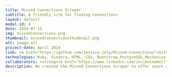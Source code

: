 ```yaml
---
title: Missed Connections Scraper
subtitle: A friendly site for finding connections
layout: default
modal-id: 4
date: 2014-07-15
img: missedconnections.png
thumbnail: missedconnectionsthumbnail.png
alt: image-alt
project-date: April 2014
link: <a href="https://github.com/jessica-joly/Missed-Connections">Github</a>
technologies: Ruby, Sinatra, HTML, CSS, Bootstrap,PostgreSQL,Mechanize & Nokogiri gems.
collaborators: <strong><a href="https://www.linkedin.com/in/jenleebell">Jennifer Bell</a></strong>, <strong><a href="https://www.linkedin.com/in/aokincaid"> Austin Kincaid</a></strong>,<strong><a href="https://www.linkedin.com/in/alyssahorrocks"> Alyssa Horrocks</a></strong>
description: We created the Missed Connections Scraper to offer users a more personalized experience with the missed connections section of Craigslist. Users can log into their own missed connections page and create keywords to search the Craigslist database. When the search is run, it returns useable links that match their user-specific keywords. Users can view the body text and visit the source material if desired. Ideally, it would run on a server constantly, update the list of connections, and notify the user when new connections appear based on their keywords.
---
```

